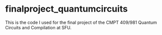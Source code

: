 # finalproject_quantumcircuits
This is the code I used for the final project of the CMPT 409/981 Quantum Circuits and Compilation at SFU.
